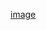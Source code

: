 [image](https://github.com/vasanthsadem/Data-Visualization-and-Analysis-of-Educational-Infrastructure-of-Indian-Schools/assets/141038118/2a6c8e7c-f8f2-4a48-b404-925ed28b92a0)
